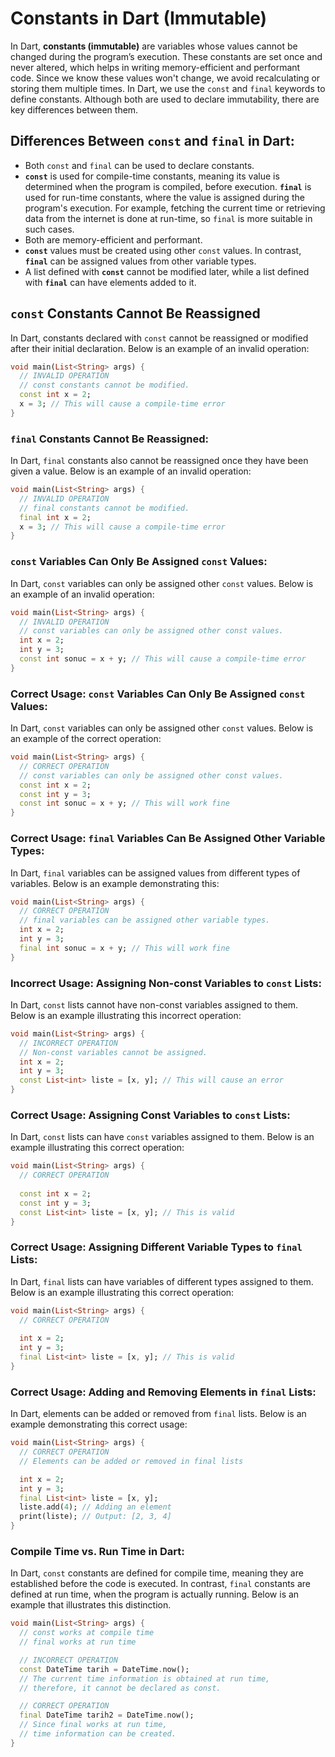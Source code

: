 # Constants in Dart (Immutable)

In Dart, **constants (immutable)** are variables whose values cannot be changed during the program’s execution. These constants are set once and never altered, which helps in writing memory-efficient and performant code. Since we know these values won't change, we avoid recalculating or storing them multiple times. In Dart, we use the `const` and `final` keywords to define constants. Although both are used to declare immutability, there are key differences between them.

## Differences Between `const` and `final` in Dart:
- Both `const` and `final` can be used to declare constants.
- **`const`** is used for compile-time constants, meaning its value is determined when the program is compiled, before execution. **`final`** is used for run-time constants, where the value is assigned during the program's execution. For example, fetching the current time or retrieving data from the internet is done at run-time, so `final` is more suitable in such cases.
- Both are memory-efficient and performant.
- **`const`** values must be created using other `const` values. In contrast, **`final`** can be assigned values from other variable types.
- A list defined with **`const`** cannot be modified later, while a list defined with **`final`** can have elements added to it.

## `const` Constants Cannot Be Reassigned

In Dart, constants declared with `const` cannot be reassigned or modified after their initial declaration. Below is an example of an invalid operation:

```dart
void main(List<String> args) {
  // INVALID OPERATION
  // const constants cannot be modified.
  const int x = 2;
  x = 3; // This will cause a compile-time error
}
```

### `final` Constants Cannot Be Reassigned:

In Dart, `final` constants also cannot be reassigned once they have been given a value. Below is an example of an invalid operation:

```dart
void main(List<String> args) {
  // INVALID OPERATION
  // final constants cannot be modified.
  final int x = 2;
  x = 3; // This will cause a compile-time error
}
```
### `const` Variables Can Only Be Assigned `const` Values:

In Dart, `const` variables can only be assigned other `const` values. Below is an example of an invalid operation:

```dart
void main(List<String> args) {
  // INVALID OPERATION
  // const variables can only be assigned other const values.
  int x = 2;
  int y = 3;
  const int sonuc = x + y; // This will cause a compile-time error
}
```

### Correct Usage: `const` Variables Can Only Be Assigned `const` Values:

In Dart, `const` variables can only be assigned other `const` values. Below is an example of the correct operation:

```dart
void main(List<String> args) {
  // CORRECT OPERATION
  // const variables can only be assigned other const values.
  const int x = 2;
  const int y = 3;
  const int sonuc = x + y; // This will work fine
}
```
### Correct Usage: `final` Variables Can Be Assigned Other Variable Types:

In Dart, `final` variables can be assigned values from different types of variables. Below is an example demonstrating this:

```dart
void main(List<String> args) {
  // CORRECT OPERATION
  // final variables can be assigned other variable types.
  int x = 2;
  int y = 3;
  final int sonuc = x + y; // This will work fine
}
```
### Incorrect Usage: Assigning Non-const Variables to `const` Lists:

In Dart, `const` lists cannot have non-const variables assigned to them. Below is an example illustrating this incorrect operation:

```dart
void main(List<String> args) {
  // INCORRECT OPERATION
  // Non-const variables cannot be assigned.
  int x = 2;
  int y = 3;
  const List<int> liste = [x, y]; // This will cause an error
}
```
### Correct Usage: Assigning Const Variables to `const` Lists:

In Dart, `const` lists can have `const` variables assigned to them. Below is an example illustrating this correct operation:

```dart
void main(List<String> args) {
  // CORRECT OPERATION
  
  const int x = 2;
  const int y = 3;
  const List<int> liste = [x, y]; // This is valid
}
```
### Correct Usage: Assigning Different Variable Types to `final` Lists:

In Dart, `final` lists can have variables of different types assigned to them. Below is an example illustrating this correct operation:

```dart
void main(List<String> args) {
  // CORRECT OPERATION
  
  int x = 2;
  int y = 3;
  final List<int> liste = [x, y]; // This is valid
}
```
### Correct Usage: Adding and Removing Elements in `final` Lists:

In Dart, elements can be added or removed from `final` lists. Below is an example demonstrating this correct usage:

```dart
void main(List<String> args) {
  // CORRECT OPERATION
  // Elements can be added or removed in final lists

  int x = 2;
  int y = 3;
  final List<int> liste = [x, y];
  liste.add(4); // Adding an element
  print(liste); // Output: [2, 3, 4]
}
```
### Compile Time vs. Run Time in Dart:

In Dart, `const` constants are defined for compile time, meaning they are established before the code is executed. In contrast, `final` constants are defined at run time, when the program is actually running. Below is an example that illustrates this distinction.

```dart
void main(List<String> args) {
  // const works at compile time
  // final works at run time

  // INCORRECT OPERATION
  const DateTime tarih = DateTime.now();
  // The current time information is obtained at run time,
  // therefore, it cannot be declared as const.

  // CORRECT OPERATION
  final DateTime tarih2 = DateTime.now();
  // Since final works at run time,
  // time information can be created.
}
```
